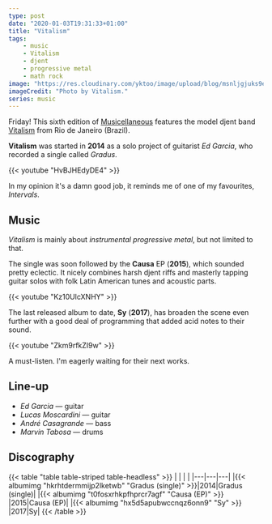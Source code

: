 ```yaml
---
type: post
date: "2020-01-03T19:31:33+01:00"
title: "Vitalism"
tags:
    - music
    - Vitalism
    - djent
    - progressive metal
    - math rock
image: "https://res.cloudinary.com/yktoo/image/upload/blog/msnljgjuks9ei6ctnk2k.jpg"
imageCredit: "Photo by Vitalism."
series: music
---
```


Friday! This sixth edition of [Musicellaneous](/series/music) features the model djent band [Vitalism](http://www.vitalismband.com/) from Rio de Janeiro (Brazil).

**Vitalism** was started in **2014** as a solo project of guitarist *Ed Garcia*, who recorded a single called *Gradus*.

<!--more-->

{{< youtube "HvBJHEdyDE4" >}}

In my opinion it's a damn good job, it reminds me of one of my favourites, *Intervals*.

## Music

*Vitalism* is mainly about *instrumental progressive metal*, but not limited to that.

The single was soon followed by the **Causa** EP (**2015**), which sounded pretty eclectic. It nicely combines harsh djent riffs and masterly tapping guitar solos with folk Latin American tunes and acoustic parts.

{{< youtube "Kz10UlcXNHY" >}}

The last released album to date, **Sy** (**2017**), has broaden the scene even further with a good deal of programming that added acid notes to their sound.

{{< youtube "Zkm9rfkZI9w" >}}

A must-listen. I'm eagerly waiting for their next works.

## Line-up

* *Ed Garcia* — guitar
* *Lucas Moscardini* — guitar
* *André Casagrande* — bass
* *Marvin Tabosa* — drums

## Discography

{{< table "table table-striped table-headless" >}}
|   |   |   |
|---|---|---|
|{{< albumimg "hkrhtdermmijp2lketwb" "Gradus (single)" >}}|2014|Gradus (single)|
|{{< albumimg "t0fosxrhkpfhprcr7agf" "Causa (EP)" >}}     |2015|Causa (EP)|
|{{< albumimg "hx5d5apubwccnqz6onn9" "Sy" >}}             |2017|Sy|
{{< /table >}}
